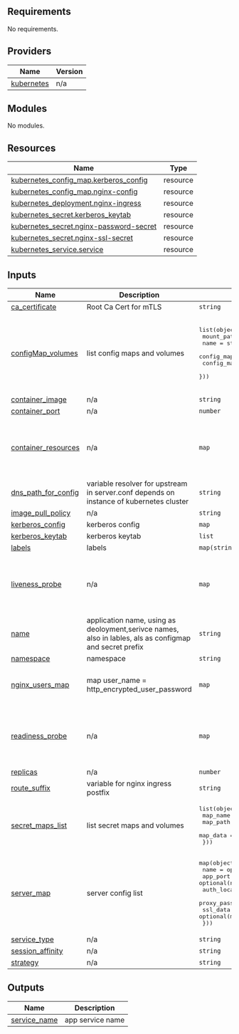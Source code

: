 <!-- BEGIN_TF_DOCS -->
## Requirements

No requirements.

## Providers

| Name | Version |
|------|---------|
| <a name="provider_kubernetes"></a> [kubernetes](#provider\_kubernetes) | n/a |

## Modules

No modules.

## Resources

| Name | Type |
|------|------|
| [kubernetes_config_map.kerberos_config](https://registry.terraform.io/providers/hashicorp/kubernetes/latest/docs/resources/config_map) | resource |
| [kubernetes_config_map.nginx-config](https://registry.terraform.io/providers/hashicorp/kubernetes/latest/docs/resources/config_map) | resource |
| [kubernetes_deployment.nginx-ingress](https://registry.terraform.io/providers/hashicorp/kubernetes/latest/docs/resources/deployment) | resource |
| [kubernetes_secret.kerberos_keytab](https://registry.terraform.io/providers/hashicorp/kubernetes/latest/docs/resources/secret) | resource |
| [kubernetes_secret.nginx-password-secret](https://registry.terraform.io/providers/hashicorp/kubernetes/latest/docs/resources/secret) | resource |
| [kubernetes_secret.nginx-ssl-secret](https://registry.terraform.io/providers/hashicorp/kubernetes/latest/docs/resources/secret) | resource |
| [kubernetes_service.service](https://registry.terraform.io/providers/hashicorp/kubernetes/latest/docs/resources/service) | resource |

## Inputs

| Name | Description | Type | Default | Required |
|------|-------------|------|---------|:--------:|
| <a name="input_ca_certificate"></a> [ca\_certificate](#input\_ca\_certificate) | Root Ca Cert for mTLS | `string` | `""` | no |
| <a name="input_configMap_volumes"></a> [configMap\_volumes](#input\_configMap\_volumes) | list config maps and volumes | <pre>list(object({<br>    mount_path      = string<br>    name            = string<br>    config_map_name = string<br>    config_map_data = map(string)<br>  }))</pre> | <pre>[<br>  {<br>    "config_map_data": {},<br>    "config_map_name": "prometheus-config-main",<br>    "mount_path": "/etc/prometheus",<br>    "name": "config-main-volume"<br>  }<br>]</pre> | no |
| <a name="input_container_image"></a> [container\_image](#input\_container\_image) | n/a | `string` | n/a | yes |
| <a name="input_container_port"></a> [container\_port](#input\_container\_port) | n/a | `number` | `8080` | no |
| <a name="input_container_resources"></a> [container\_resources](#input\_container\_resources) | n/a | `map` | <pre>{<br>  "limits_cpu": "0.2",<br>  "limits_memory": "150M",<br>  "requests_cpu": "0.2",<br>  "requests_memory": "150M"<br>}</pre> | no |
| <a name="input_dns_path_for_config"></a> [dns\_path\_for\_config](#input\_dns\_path\_for\_config) | variable resolver for upstream in server.conf depends on instance of kubernetes cluster | `string` | `"svc.cluster.local"` | no |
| <a name="input_image_pull_policy"></a> [image\_pull\_policy](#input\_image\_pull\_policy) | n/a | `string` | `"Always"` | no |
| <a name="input_kerberos_config"></a> [kerberos\_config](#input\_kerberos\_config) | kerberos config | `map` | `{}` | no |
| <a name="input_kerberos_keytab"></a> [kerberos\_keytab](#input\_kerberos\_keytab) | kerberos keytab | `list` | `[]` | no |
| <a name="input_labels"></a> [labels](#input\_labels) | labels | `map(string)` | `{}` | no |
| <a name="input_liveness_probe"></a> [liveness\_probe](#input\_liveness\_probe) | n/a | `map` | <pre>{<br>  "failure_threshold": 3,<br>  "initial_delay_seconds": 10,<br>  "period_seconds": 60,<br>  "timeout_seconds": 5<br>}</pre> | no |
| <a name="input_name"></a> [name](#input\_name) | application name, using as deoloyment,serivce names, also in lables, als as configmap and secret prefix | `string` | `"nginx-ingress"` | no |
| <a name="input_namespace"></a> [namespace](#input\_namespace) | namespace | `string` | n/a | yes |
| <a name="input_nginx_users_map"></a> [nginx\_users\_map](#input\_nginx\_users\_map) | map user\_name = http\_encrypted\_user\_password | `map` | <pre>{<br>  "admin": "$apr1$GqeZ89R1$.qHQjuvzJIdWaFS413SgA/",<br>  "user": "$apr1$A3L4.ORj$xGd9QkfCjDHS8tZWQldOP0"<br>}</pre> | no |
| <a name="input_readiness_probe"></a> [readiness\_probe](#input\_readiness\_probe) | n/a | `map` | <pre>{<br>  "failure_threshold": 3,<br>  "initial_delay_seconds": 5,<br>  "period_seconds": 60,<br>  "timeout_seconds": 5<br>}</pre> | no |
| <a name="input_replicas"></a> [replicas](#input\_replicas) | n/a | `number` | `1` | no |
| <a name="input_route_suffix"></a> [route\_suffix](#input\_route\_suffix) | variable for nginx ingress postfix | `string` | `"apps.cluster.local"` | no |
| <a name="input_secret_maps_list"></a> [secret\_maps\_list](#input\_secret\_maps\_list) | list secret maps and volumes | <pre>list(object({<br>    map_name = string<br>    map_path = string<br>    map_data = map(string)<br>  }))</pre> | `[]` | no |
| <a name="input_server_map"></a> [server\_map](#input\_server\_map) | server config list | <pre>map(object({<br>    name           = optional(string)<br>    app_port       = optional(number)<br>    auth_locations = optional(map(list(string)))<br>    proxy_pass     = optional(map(string))<br>    ssl_data       = optional(map(string))<br>  }))</pre> | n/a | yes |
| <a name="input_service_type"></a> [service\_type](#input\_service\_type) | n/a | `string` | `"ClusterIP"` | no |
| <a name="input_session_affinity"></a> [session\_affinity](#input\_session\_affinity) | n/a | `string` | `"ClientIP"` | no |
| <a name="input_strategy"></a> [strategy](#input\_strategy) | n/a | `string` | `"RollingUpdate"` | no |

## Outputs

| Name | Description |
|------|-------------|
| <a name="output_service_name"></a> [service\_name](#output\_service\_name) | app service name |
<!-- END_TF_DOCS -->
